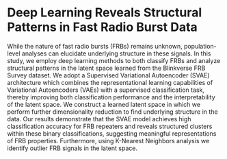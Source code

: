 # Deep Learning Reveals Structural Patterns in Fast Radio Burst Data

While the nature of fast radio bursts (FRBs) remains unknown, population-level analyses can elucidate underlying structure in these signals. In this study, we employ deep learning methods to both classify FRBs and analyze structural patterns in the latent space learned from the Blinkverse FRB Survey dataset. We adopt a Supervised Variational Autoencoder (SVAE) architecture which combines the representational learning capabilities of Variational Autoencoders (VAEs) with a supervised classification task, thereby improving both classification performance and the interpretability of the latent space. We construct a learned latent space in which we perform further dimensionality reduction to find underlying structure in the data. Our results demonstrate that the SVAE model achieves high classification accuracy for FRB repeaters and reveals structured clusters within these binary classifications, suggesting meaningful representations of FRB properties. Furthermore, using K-Nearest Neighbors analysis we identify outlier FRB signals in the latent space. 